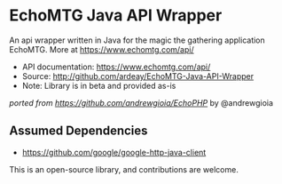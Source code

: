 # EchoMTG Java API Wrapper
An api wrapper written in Java for the magic the gathering application EchoMTG. More at https://www.echomtg.com/api/
 * API documentation: https://www.echomtg.com/api/
 * Source: http://github.com/ardeay/EchoMTG-Java-API-Wrapper
 * Note: Library is in beta and provided as-is

_ported from https://github.com/andrewgioia/EchoPHP_ by @andrewgioia


## Assumed Dependencies
* https://github.com/google/google-http-java-client


This is an open-source library, and contributions are welcome.
